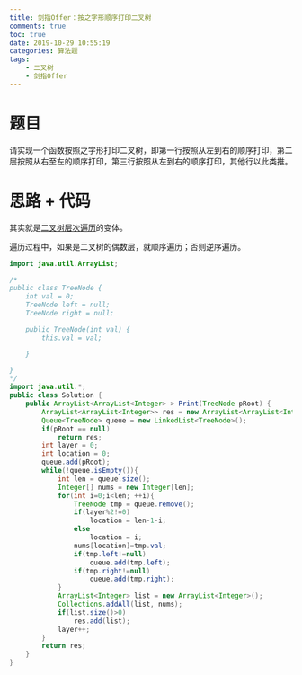 ```yaml
---
title: 剑指Offer：按之字形顺序打印二叉树
comments: true
toc: true
date: 2019-10-29 10:55:19
categories: 算法题
tags: 
    - 二叉树
    - 剑指Offer
---
```


# 题目

请实现一个函数按照之字形打印二叉树，即第一行按照从左到右的顺序打印，第二层按照从右至左的顺序打印，第三行按照从左到右的顺序打印，其他行以此类推。

# 思路 + 代码

其实就是[二叉树层次遍历](http://sunyunzeng.com/Leetcode-102-%E4%BA%8C%E5%8F%89%E6%A0%91%E7%9A%84%E5%B1%82%E6%AC%A1%E9%81%8D%E5%8E%86/)的变体。

遍历过程中，如果是二叉树的偶数层，就顺序遍历；否则逆序遍历。

```java
import java.util.ArrayList;

/*
public class TreeNode {
    int val = 0;
    TreeNode left = null;
    TreeNode right = null;

    public TreeNode(int val) {
        this.val = val;

    }

}
*/
import java.util.*;
public class Solution {
    public ArrayList<ArrayList<Integer> > Print(TreeNode pRoot) {
        ArrayList<ArrayList<Integer>> res = new ArrayList<ArrayList<Integer>>();
        Queue<TreeNode> queue = new LinkedList<TreeNode>();
        if(pRoot == null)
            return res;
        int layer = 0;
        int location = 0;
        queue.add(pRoot);
        while(!queue.isEmpty()){
            int len = queue.size();
            Integer[] nums = new Integer[len];
            for(int i=0;i<len; ++i){
                TreeNode tmp = queue.remove();
                if(layer%2!=0)
                    location = len-1-i;
                else
                    location = i;
                nums[location]=tmp.val;
                if(tmp.left!=null)
                    queue.add(tmp.left);
                if(tmp.right!=null)
                    queue.add(tmp.right);
            }
            ArrayList<Integer> list = new ArrayList<Integer>();
            Collections.addAll(list, nums);
            if(list.size()>0)
                res.add(list);
            layer++;
        }
        return res;
    }
}
```

